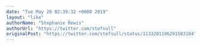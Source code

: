 ```yaml
---
date: "Tue May 28 02:39:32 +0000 2019"
layout: "like"
authorName: "Stephanie Rewis"
authorUrl: "https://twitter.com/stefsull"
originalPost: "https://twitter.com/stefsull/status/1133201106291503104"
---
```

